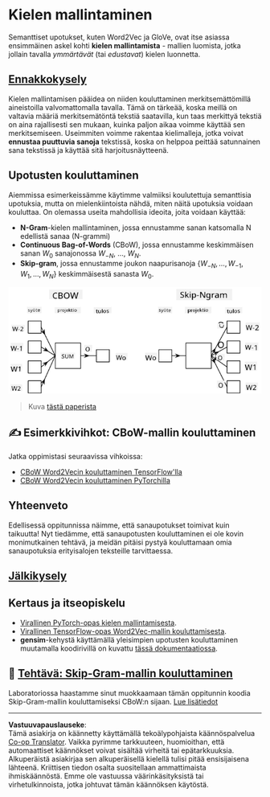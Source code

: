 <!--
CO_OP_TRANSLATOR_METADATA:
{
  "original_hash": "31b46ba1f3aa78578134d4829f88be53",
  "translation_date": "2025-08-28T19:59:54+00:00",
  "source_file": "lessons/5-NLP/15-LanguageModeling/README.md",
  "language_code": "fi"
}
-->
# Kielen mallintaminen

Semanttiset upotukset, kuten Word2Vec ja GloVe, ovat itse asiassa ensimmäinen askel kohti **kielen mallintamista** - mallien luomista, jotka jollain tavalla *ymmärtävät* (tai *edustavat*) kielen luonnetta.

## [Ennakkokysely](https://red-field-0a6ddfd03.1.azurestaticapps.net/quiz/115)

Kielen mallintamisen pääidea on niiden kouluttaminen merkitsemättömillä aineistoilla valvomattomalla tavalla. Tämä on tärkeää, koska meillä on valtavia määriä merkitsemätöntä tekstiä saatavilla, kun taas merkittyä tekstiä on aina rajallisesti sen mukaan, kuinka paljon aikaa voimme käyttää sen merkitsemiseen. Useimmiten voimme rakentaa kielimalleja, jotka voivat **ennustaa puuttuvia sanoja** tekstissä, koska on helppoa peittää satunnainen sana tekstissä ja käyttää sitä harjoitusnäytteenä.

## Upotusten kouluttaminen

Aiemmissa esimerkeissämme käytimme valmiiksi koulutettuja semanttisia upotuksia, mutta on mielenkiintoista nähdä, miten näitä upotuksia voidaan kouluttaa. On olemassa useita mahdollisia ideoita, joita voidaan käyttää:

* **N-Gram**-kielen mallintaminen, jossa ennustamme sanan katsomalla N edellistä sanaa (N-grammi)
* **Continuous Bag-of-Words** (CBoW), jossa ennustamme keskimmäisen sanan $W_0$ sanajonossa $W_{-N}$, ..., $W_N$.
* **Skip-gram**, jossa ennustamme joukon naapurisanoja {$W_{-N},\dots, W_{-1}, W_1,\dots, W_N$} keskimmäisestä sanasta $W_0$.

![kuva paperista, jossa käsitellään sanojen muuntamista vektoreiksi](../../../../../translated_images/example-algorithms-for-converting-words-to-vectors.fbe9207a726922f6f0f5de66427e8a6eda63809356114e28fb1fa5f4a83ebda7.fi.png)

> Kuva [tästä paperista](https://arxiv.org/pdf/1301.3781.pdf)

## ✍️ Esimerkkivihkot: CBoW-mallin kouluttaminen

Jatka oppimistasi seuraavissa vihkoissa:

* [CBoW Word2Vecin kouluttaminen TensorFlow'lla](CBoW-TF.ipynb)
* [CBoW Word2Vecin kouluttaminen PyTorchilla](CBoW-PyTorch.ipynb)

## Yhteenveto

Edellisessä oppitunnissa näimme, että sanaupotukset toimivat kuin taikuutta! Nyt tiedämme, että sanaupotusten kouluttaminen ei ole kovin monimutkainen tehtävä, ja meidän pitäisi pystyä kouluttamaan omia sanaupotuksia erityisalojen teksteille tarvittaessa.

## [Jälkikysely](https://red-field-0a6ddfd03.1.azurestaticapps.net/quiz/215)

## Kertaus ja itseopiskelu

* [Virallinen PyTorch-opas kielen mallintamisesta](https://pytorch.org/tutorials/beginner/nlp/word_embeddings_tutorial.html).
* [Virallinen TensorFlow-opas Word2Vec-mallin kouluttamisesta](https://www.TensorFlow.org/tutorials/text/word2vec).
* **gensim**-kehystä käyttämällä yleisimpien upotusten kouluttaminen muutamalla koodirivillä on kuvattu [tässä dokumentaatiossa](https://pytorch.org/tutorials/beginner/nlp/word_embeddings_tutorial.html).

## 🚀 [Tehtävä: Skip-Gram-mallin kouluttaminen](lab/README.md)

Laboratoriossa haastamme sinut muokkaamaan tämän oppitunnin koodia Skip-Gram-mallin kouluttamiseksi CBoW:n sijaan. [Lue lisätiedot](lab/README.md)

---

**Vastuuvapauslauseke**:  
Tämä asiakirja on käännetty käyttämällä tekoälypohjaista käännöspalvelua [Co-op Translator](https://github.com/Azure/co-op-translator). Vaikka pyrimme tarkkuuteen, huomioithan, että automaattiset käännökset voivat sisältää virheitä tai epätarkkuuksia. Alkuperäistä asiakirjaa sen alkuperäisellä kielellä tulisi pitää ensisijaisena lähteenä. Kriittisen tiedon osalta suositellaan ammattimaista ihmiskäännöstä. Emme ole vastuussa väärinkäsityksistä tai virhetulkinnoista, jotka johtuvat tämän käännöksen käytöstä.